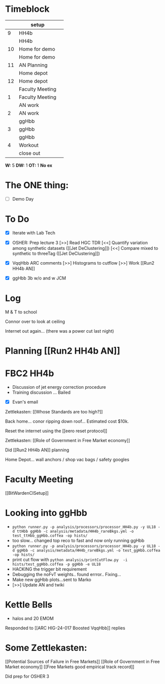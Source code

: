 # Timeblock

|     | setup           |     |
| --- | --------------- | --- |
| 9   | HH4b            |     |
|     | HH4b            |     |
| 10  | Home for demo   |     |
|     | Home for demo   |     |
| 11  | AN Planning     |     |
|     | Home depot      |     |
| 12  | Home depot      |     |
|     | Faculty Meeting |     |
| 1   | Faculty Meeting |     |
|     | AN work         |     |
| 2   | AN work         |     |
|     | ggHbb           |     |
| 3   | ggHbb           |     |
|     | ggHbb           |     |
| 4   | Workout         |     |
|     | close out       |     |

**W:** 5 
**DW:** 1
**OT:** 1
**No ex** 

# The ONE thing: 
- [ ] Demo Day


# To Do
- [x] Iterate with Lab Tech
- [x] OSHER: Prep lecture 3
 [>>]  Read HGC TDR
 [<<] Quantify variation among synthetic datasets ([[Jet DeClustering]])
 [<<] Compare mixed to synthetic to threeTag ([[Jet DeClustering]])
- [x] VqqHbb ARC comments
 [>>]  Histograms to cutflow
 [>>] Work [[Run2 HH4b AN]]
- [x] ggHbb 3b w/o and w JCM


# Log


M & T to school 

Connor over to look at ceiling

Internet out again... (there was a power cut last night)

# Planning [[Run2 HH4b AN]]


# FBC2 HH4b 
- Discussion of jet energy correction procedure 
- Training discussion ... Bailed
- [x] Evan's email

Zettlekasten: [[Whose Standards are too high?]]

Back home...  conor ripping down roof... Estimated cost $10k.

Reset the internet using the [[eero  reset protocol]]

Zettlekasten: [[Role of Government in Free Market economy]]

Did [[Run2 HH4b AN]] planning

Home Depot... wall anchors / shop vac bags / safety googles

# Faculty Meeting

[[BitWardenCISetup]]

# Looking into ggHbb
- `python runner.py -p analysis/processors/processor_HH4b.py -y UL18 -d ttHbb ggHbb -c analysis/metadata/HH4b_rareBkgs.yml -o test_ttHbb_ggHbb.coffea -op hists/`
- too slow... changed top reco to fast and now only running ggHbb
- `python runner.py -p analysis/processors/processor_HH4b.py -y UL18 -d ggHbb -c analysis/metadata/HH4b_rareBkgs.yml -o test_ggHbb.coffea -op hists/`
- print cut flow with `python analysis/printCutFlow.py  -i hists/test_ggHbb.coffea -p ggHbb -e UL18`
- HACKING the trigger bit requirement
- Debugging the noFvT weights.. found errror.. Fixing...
- Make new ggHbb plots...sent to Marko
- [>>] Update AN and twiki

# Kettle Bells
- halos and 20 EMOM

Responded to [[ARC HIG-24-017 Boosted VqqHbb]] replies

# Some Zettlekasten:
[[Potential Sources of Failure in Free Markets]]
[[Role of Government in Free Market economy]]
[[Free Markets good empirical track record]]

Did prep for OSHER 3

